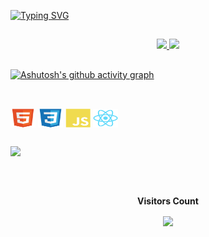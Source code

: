 [![Typing SVG](https://readme-typing-svg.herokuapp.com/?color=9ACD32&size=35&center=true&vCenter=true&width=1000&lines=HELLO,+MY+NAME+is+Leonardo+Irineu;I'm+26+years+old;I'm+from+Brazil;I+Graduated+systems+Development;Be+Welcome!+:%29)](https://git.io/typing-svg)

##


<div align="center">
 <a href="https://github.com/LeonardoIrineu">
 <img height="160em" src="https://github-readme-stats.vercel.app/api?username=LeonardoIrineu&show_icons=true&theme=merko&include_all_commits=true&count_private=true"/>
 <img height="160em" src="https://github-readme-stats.vercel.app/api/top-langs/?username=LeonardoIrineu&layout=compact&langs_count=7&theme=merko"/>
</div>
 
 ##
 
 [![Ashutosh's github activity graph](https://activity-graph.herokuapp.com/graph?username=LeonardoIrineu&bg_color=000000&color=7dc039&line=80c913&point=232c11&area=true&hide_border=true)](https://github.com/ashutosh00710/github-readme-activity-graph)
 
 ## 
 
<div style="display: inline_block"><br>
 <img align="center" alt="Leo-HTML" height="30" width="40" src="https://raw.githubusercontent.com/devicons/devicon/master/icons/html5/html5-original.svg">
 <img align="center" alt="Leo-CSS" height="30" width="40" src="https://raw.githubusercontent.com/devicons/devicon/master/icons/css3/css3-original.svg">
 <img align="center" alt="Leo-Js" height="30" width="40" src="https://raw.githubusercontent.com/devicons/devicon/master/icons/javascript/javascript-plain.svg">
 <img align="center" alt="Leo-React" height="30" width="40" src="https://raw.githubusercontent.com/devicons/devicon/master/icons/react/react-original.svg">
</div> 
   
 ##
 
<div>
  <a href="https://wa.me/qr/VUN6GYOZASNXB1" target="_blank"><img src="https://img.shields.io/badge/WhatsApp-25D366?style=for-the-badge&logo=whatsapp&logoColor=white" target="_blank"></a>
  
</div>
 
 ##
 
 <div align="center">
<br><p align="centre"><b>Visitors Count</b></p>  
<p align="center"><img align="center" src="https://profile-counter.glitch.me/{LeonardoIrineu}/count.svg" /></p> 
<br>
</div>

